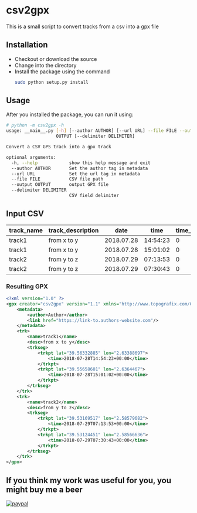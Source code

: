 # csv2gpx
This is a small script to convert tracks from a csv into a gpx file

## Installation

* Checkout or download the source
* Change into the directory
* Install the package using the command
  ```bash
  sudo python setup.py install
  ```

## Usage

After you installed the package, you can run it using:
```bash
# python -m csv2gpx -h
usage: __main__.py [-h] [--author AUTHOR] [--url URL] --file FILE --output
                   OUTPUT [--delimiter DELIMITER]

Convert a CSV GPS track into a gpx track

optional arguments:
  -h, --help            show this help message and exit
  --author AUTHOR       Set the author tag in metadata
  --url URL             Set the url tag in metadata
  --file FILE           CSV file path
  --output OUTPUT       output GPX file
  --delimiter DELIMITER
                        CSV field delimiter
```

## Input CSV

| track_name    | track_description | date       | time     | time_delta | latitude    | longitude  |
| ------------- | ----------------- | ---------- | -------- | ---------- | ----------- | ---------- |
| track1        | from x to y       | 2018.07.28 | 14:54:23 | 0          | 39.56332885 | 2.63388697 |
| track1        | from x to y       | 2018.07.28 | 15:01:02 | 0          | 39.55658601 | 2.6364467  |
| track2        | from y to z       | 2018.07.29 | 07:13:53 | 0          | 39.53169517 | 2.58579682 |
| track2        | from y to z       | 2018.07.29 | 07:30:43 | 0          | 39.53124451 | 2.58566636 |

### Resulting GPX
```xml
<?xml version="1.0" ?>
<gpx creator="csv2gpx" version="1.1" xmlns="http://www.topografix.com/GPX/1/1" xmlns:xsi="http://www.w3.org/2001/XMLSchema-instance" xsi:schemaLocation="http://www.topografix.com/GPX/1/1 http://www.topografix.com/GPX/1/1/gpx.xsd">
    <metadata>
        <author>Author</author>
        <link href="https://link-to.authors-website.com"/>
    </metadata>
    <trk>
        <name>track1</name>
        <desc>from x to y</desc>
        <trkseg>
            <trkpt lat="39.56332885" lon="2.63388697">
                <time>2018-07-28T14:54:23+00:00</time>
            </trkpt>
            <trkpt lat="39.55658601" lon="2.6364467">
                <time>2018-07-28T15:01:02+00:00</time>
            </trkpt>
        </trkseg>
    </trk>
    <trk>
        <name>track2</name>
        <desc>from y to z</desc>
        <trkseg>
            <trkpt lat="39.53169517" lon="2.58579682">
                <time>2018-07-29T07:13:53+00:00</time>
            </trkpt>
            <trkpt lat="39.53124451" lon="2.58566636">
                <time>2018-07-29T07:30:43+00:00</time>
            </trkpt>
        </trkseg>
    </trk>
</gpx>
```

## If you think my work was useful for you, you might buy me a beer

[![paypal](https://www.paypalobjects.com/en_US/i/btn/btn_donateCC_LG.gif)](https://www.paypal.com/cgi-bin/webscr?cmd=_donations&business=LLNQ8N6QKV5GJ&lc=CH&item_name=Mathias%20Schneuwly&item_number=github-csv2gpx&currency_code=CHF)